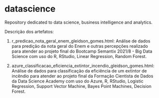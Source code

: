 # datascience
Repository dedicated to data science, business intelligence and analytics.

Descrição dos artefatos: 

1) r_predicao_nota_geral_enem_gleidson_gomes.html:
Análise de dados para predição da nota geral do Enem e outras percepções realizado para atender ao projeto final do Bootcamp Semantix 2021/8 - Big Data Science com uso do R, RStudio, Linear Regression, Random Forest.

2) azure_classificacao_eficiencia_extintor_incendio_gleidson_gomes.html: 
Análise de dados para classificação da eficiência de um extintor de incêndio para atender ao projeto final da Formação Cientista de Dados da Data Science Academy com uso do Azure, R, RStudio, Logistic Regression, Support Vector Machine, Bayes Point Machines, Decision Forest.
